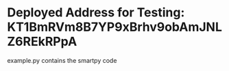 # Deployed Address for Testing: KT1BmRVm8B7YP9xBrhv9obAmJNLZ6REkRPpA

example.py contains the smartpy code

